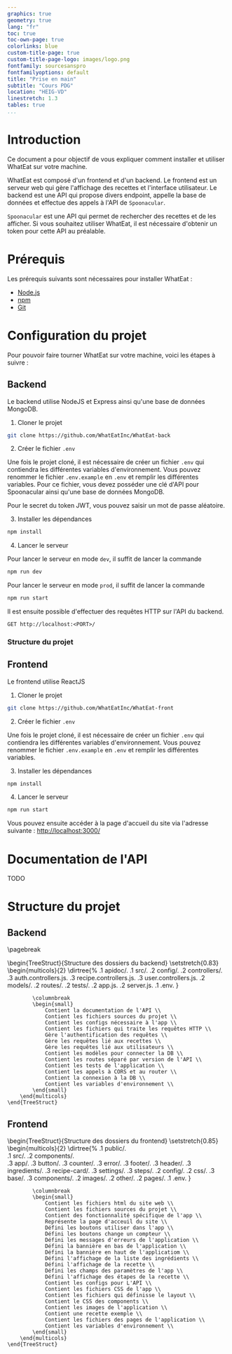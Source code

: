 ```yaml
---
graphics: true
geometry: true
lang: "fr"
toc: true
toc-own-page: true
colorlinks: blue
custom-title-page: true
custom-title-page-logo: images/logo.png
fontfamily: sourcesanspro
fontfamilyoptions: default
title: "Prise en main"
subtitle: "Cours PDG"
location: "HEIG-VD"
linestretch: 1.3
tables: true
...
```


# Introduction

Ce document a pour objectif de vous expliquer comment installer et utiliser WhatEat sur votre machine. 

WhatEat est composé d'un frontend et d'un backend. Le frontend est un serveur web qui gère l'affichage des recettes et l'interface utilisateur. Le backend est une API qui propose divers endpoint, appelle la base de données et effectue des appels à l'API de `Spoonacular`. 

`Spoonacular` est une API qui permet de rechercher des recettes et de les afficher. Si vous souhaitez utiliser WhatEat, il est nécessaire d'obtenir un token pour cette API au préalable.

# Prérequis

Les prérequis suivants sont nécessaires pour installer WhatEat :

* [Node.js](https://nodejs.org/en/)
* [npm](https://www.npmjs.com/)
* [Git](https://git-scm.com/)

# Configuration du projet

Pour pouvoir faire tourner WhatEat sur votre machine, voici les étapes à suivre :

## Backend

Le backend utilise NodeJS et Express ainsi qu'une base de données MongoDB. 

1. Cloner le projet

```bash
git clone https://github.com/WhatEatInc/WhatEat-back 
```

2. Créer le fichier `.env`

Une fois le projet cloné, il est nécessaire de créer un fichier `.env` qui contiendra les différentes variables d'environnement. Vous pouvez renommer le fichier `.env.example` en `.env` et remplir les différentes variables. Pour ce fichier, vous devez posséder une clé d'API pour Spoonacular ainsi qu'une base de données MongoDB.

Pour le secret du token JWT, vous pouvez saisir un mot de passe aléatoire.

3. Installer les dépendances

```bash
npm install
```

4. Lancer le serveur

Pour lancer le serveur en mode `dev`, il suffit de lancer la commande

```bash
npm run dev
```

Pour lancer le serveur en mode `prod`, il suffit de lancer la commande

```bash
npm run start
```

Il est ensuite possible d'effectuer des requêtes HTTP sur l'API du backend.

```HTTP
GET http://localhost:<PORT>/
```

### Structure du projet

## Frontend

Le frontend utilise ReactJS


1. Cloner le projet

```bash
git clone https://github.com/WhatEatInc/WhatEat-front 
```

2. Créer le fichier `.env`

Une fois le projet cloné, il est nécessaire de créer un fichier `.env` qui contiendra les différentes variables d'environnement. Vous pouvez renommer le fichier `.env.example` en `.env` et remplir les différentes variables.

3. Installer les dépendances

```bash
npm install
```

4. Lancer le serveur
```bash
npm run start
```
Vous pouvez ensuite accéder à la page d'accueil du site via l'adresse suivante : [http://localhost:3000/](http://localhost:3000/)


# Documentation de l'API

TODO

# Structure du projet

## Backend
\pagebreak

\begin{TreeStruct}{Structure des dossiers du backend}
		\setstretch{0.83}
		\begin{multicols}{2}
			\dirtree{%
                .1 apidoc/.
                .1 src/.
                .2 config/.
                .2 controllers/.
                .3 auth.controllers.js.
                .3 recipe.controllers.js.
                .3 user.controllers.js.
                .2 models/.
                .2 routes/.
                .2 tests/.
                .2 app.js.
                .2 server.js.
                .1 .env.
			}

			\columnbreak
            \begin{small}
                Contient la documentation de l'API \\
                Contient les fichiers sources du projet \\
                Contient les configs nécessaire à l'app \\
                Contient les fichiers qui traite les requêtes HTTP \\
                Gère l'authentification des requêtes \\
                Gère les requêtes lié aux recettes \\
                Gère les requêtes lié aux utilisateurs \\
                Contient les modèles pour connecter la DB \\
                Contient les routes séparé par version de l'API \\
                Contient les tests de l'application \\
                Contient les appels à CORS et au router \\
                Contient la connexion à la DB \\
                Contient les variables d'environnement \\
            \end{small}
		\end{multicols}
	\end{TreeStruct}

## Frontend

\begin{TreeStruct}{Structure des dossiers du frontend}
		\setstretch{0.85}
		\begin{multicols}{2}
			\dirtree{%
                .1 public/.			
				.1 src/.
				.2 components/.		
				.3 app/.
				.3 button/.
				.3 counter/.
				.3 error/.
				.3 footer/.
				.3 header/.
				.3 ingredients/.
				.3 recipe-card/.
				.3 settings/.
				.3 steps/.
				.2 config/.
				.2 css/.
                .3 base/.
                .3 components/.
				.2 images/.
				.2 other/.
				.2 pages/.
                .1 .env.
			}
		
			\columnbreak
            \begin{small}
                Contient les fichiers html du site web \\
                Contient les fichiers sources du projet \\
                Contient des fonctionnalité spécifique de l'app \\
                Représente la page d'acceuil du site \\
                Défini les boutons utiliser dans l'app \\
                Défini les boutons change un compteur \\
                Défini les messages d'erreurs de l'application \\
                Défini la bannière en bas de l'application \\
                Défini la bannière en haut de l'applicatiom \\
                Défini l'affichage de la liste des ingrédients \\
                Défini l'affichage de la recette \\
                Défini les champs des paramètres de l'app \\
                Défini l'affichage des étapes de la recette \\
                Contient les configs pour L'API \\
                Contient les fichiers CSS de l'app \\
                Contient les fichiers qui définisse le layout \\
                Contient le CSS des components \\
                Contient les images de l'application \\
                Contient une recette exemple \\
                Contient les fichiers des pages de l'application \\
                Contient les variables d'environnement \\
            \end{small}
		\end{multicols}
	\end{TreeStruct}

